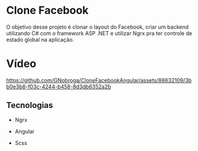 # Clone Facebook

O objetivo desse projeto é clonar o layout do Facebook, criar um backend utilizando C# com o framework ASP .NET e utilizar Ngrx pra ter controle de estado global na aplicação. 

# Vídeo

https://github.com/GNobroga/CloneFacebookAngular/assets/88632109/3bb0e3b8-f03c-4244-b458-8d3db6352a2b

## Tecnologias

- Ngrx

- Angular

- Scss

